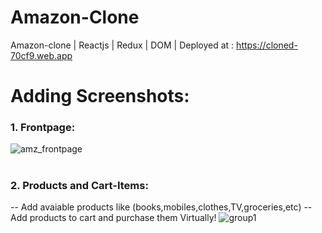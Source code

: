 # Amazon-Clone
Amazon-clone | Reactjs | Redux | DOM | Deployed at : https://cloned-70cf9.web.app


# Adding Screenshots: 
### 1. Frontpage:
![amz_frontpage](https://user-images.githubusercontent.com/68990620/108316275-b6e5e780-71e2-11eb-89b5-5f37ef0dc16d.png)

#
### 2. Products and Cart-Items: <br>
-- Add avaiable products like (books,mobiles,clothes,TV,groceries,etc)
-- Add products to cart and purchase them Virtually!
![group1](https://user-images.githubusercontent.com/68990620/108316616-252aaa00-71e3-11eb-8418-1eb83401701f.png)
